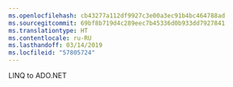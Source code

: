 ```yaml
---
ms.openlocfilehash: cb43277a112df9927c3e00a3ec91b4bc464788ad
ms.sourcegitcommit: 69bf8b719d4c289eec7b45336d0b933dd7927841
ms.translationtype: HT
ms.contentlocale: ru-RU
ms.lasthandoff: 03/14/2019
ms.locfileid: "57805724"
---
```

LINQ to ADO.NET